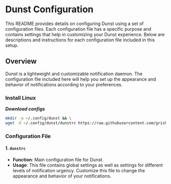 # Dunst Configuration

This README provides details on configuring Dunst using a set of configuration files. Each configuration file has a specific purpose and contains settings that help in customizing your Dunst experience. Below are descriptions and instructions for each configuration file included in this setup.

## Overview

Dunst is a lightweight and customizable notification daemon. The configuration file included here will help you set up the appearance and behavior of notifications according to your preferences.

### Install Linux

***Download configs***

```bash
mkdir -p ~/.config/dunst && \
wget -O ~/.config/dunst/dunstrc https://raw.githubusercontent.com/grisha765/dotfiles/main/dunst/dunstrc
```

### Configuration File

#### 1. `dunstrc`

- **Function**: Main configuration file for Dunst.
- **Usage**: This file contains global settings as well as settings for different levels of notification urgency. Customize this file to change the appearance and behavior of your notifications.

